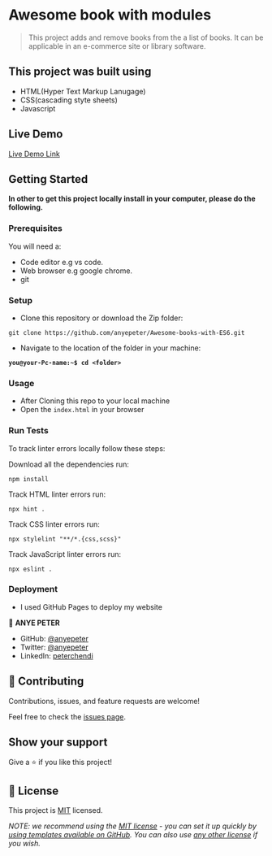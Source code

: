 

# Awesome book with modules

> This project adds and remove books from the a list of books. It can be applicable in an e-commerce site or library software.


## This project was built using

- HTML(Hyper Text Markup Lanugage)
- CSS(cascading styte sheets)
- Javascript

## Live Demo

[Live Demo Link](https://anyepeter.github.io/Awesome-books-with-ES6/)

## Getting Started

**In other to get this project locally install in your computer, please do the following.**

### Prerequisites
You will need a:
- Code editor e.g vs code.
- Web browser e.g google chrome.
- git 
### Setup

- Clone this repository or download the Zip folder:

```
git clone https://github.com/anyepeter/Awesome-books-with-ES6.git
```

- Navigate to the location of the folder in your machine:

**`you@your-Pc-name:~$ cd <folder>`**

### Usage

- After Cloning this repo to your local machine
- Open the `index.html` in your browser

### Run Tests

To track linter errors locally follow these steps:

Download all the dependencies run:

```
npm install
```

Track HTML linter errors run:

```
npx hint .
```

Track CSS linter errors run:

```
npx stylelint "**/*.{css,scss}"
```

Track JavaScript linter errors run:

```
npx eslint .
```

### Deployment

- I used GitHub Pages to deploy my website

👤 **ANYE PETER**

- GitHub: [@anyepeter](https://github.com/anyepeter)
- Twitter: [@anyepeter](https://twitter.com/home?lang=en)
- LinkedIn: [peterchendi](https://www.linkedin.com/feed/)



## 🤝 Contributing

Contributions, issues, and feature requests are welcome!

Feel free to check the [issues page](https://github.com/anyepeter/Awesome-books-with-ES6/issues).

## Show your support

Give a ⭐️ if you like this project!


## 📝 License

This project is [MIT](./LICENSE) licensed.

_NOTE: we recommend using the [MIT license](https://choosealicense.com/licenses/mit/) - you can set it up quickly by [using templates available on GitHub](https://docs.github.com/en/communities/setting-up-your-project-for-healthy-contributions/adding-a-license-to-a-repository). You can also use [any other license](https://choosealicense.com/licenses/) if you wish._
